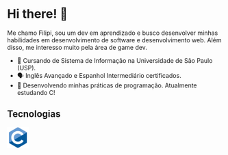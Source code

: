 # Hi there! 👋

Me chamo Filipi, sou um dev em aprendizado e busco desenvolver minhas habilidades em desenvolvimento de software e desenvolvimento web. Além disso, me interesso muito pela área de game dev.


- 📓 Cursando de Sistema de Informação na Universidade de São Paulo (USP).
- 🗣️ Inglês Avançado e Espanhol Intermediário certificados.
- 📩 Desenvolvendo minhas práticas de programação. Atualmente estudando C!


## Tecnologias

[<img src="https://raw.githubusercontent.com/devicons/devicon/master/icons/c/c-original.svg" width="50" />]([https://www.cprogramming.com)

<!--
**filipi-r/filipi-r** is a ✨ _special_ ✨ repository because its `README.md` (this file) appears on your GitHub profile.

Here are some ideas to get you started:

- 🔭 I’m currently working on ...
- 🌱 I’m currently learning ...
- 👯 I’m looking to collaborate on ...
- 🤔 I’m looking for help with ...
- 💬 Ask me about ...
- 📫 How to reach me: ...
- 😄 Pronouns: ...
- ⚡ Fun fact: ...
-->
